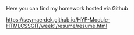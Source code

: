 Here you can find my homework hosted via Github 

https://seymaerdek.github.io/HYF-Module-HTMLCSSGIT/week1/resume/resume.html
